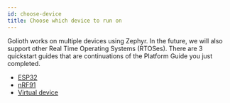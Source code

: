 ```yaml
---
id: choose-device
title: Choose which device to run on
---
```


Golioth works on multiple devices using Zephyr. In the future, we will also support other Real Time Operating Systems (RTOSes). There are 3 quickstart guides that are continuations of the Platform Guide you just completed.

* [ESP32](/hardware/esp32)
* [nRF91](/hardware/nrf91)
* [Virtual device](/hardware/virtual-device)